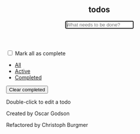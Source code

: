 <!doctype html>
<html lang="en" data-framework="javascript">
	<head>
		<meta charset="utf-8">
		<title>To-do list app</title>
		<link rel="stylesheet" href="node_modules/todomvc-common/base.css">
		<link rel="stylesheet" href="node_modules/todomvc-app-css/index.css">
	</head>
	<body>
		<section class="todoapp">
			<header class="header">
				<h1>todos</h1>
				<input class="new-todo" placeholder="What needs to be done?" autofocus>
			</header>
			<section class="main">
				<!-- bug fixed - DOHA -->
				<input class="toggle-all" id="toggle-all" type="checkbox">
				<label for="toggle-all">Mark all as complete</label>
				<ul class="todo-list"></ul>
			</section>
			<footer class="footer">
				<span class="todo-count"></span>
				<ul class="filters">
					<li>
						<a href="#/" class="selected">All</a>
					</li>
					<li>
						<a href="#/active">Active</a>
					</li>
					<li>
						<a href="#/completed">Completed</a>
					</li>
				</ul>
				<button class="clear-completed">Clear completed</button>
			</footer>
		</section>
		<footer class="info">
			<p>Double-click to edit a todo</p>
			<p>Created by Oscar Godson</p>
			<p>Refactored by Christoph Burgmer</p>
		</footer>
		<script src="node_modules/todomvc-common/base.js"></script>
		<script src="js/helpers.js"></script>
		<script src="js/store.js"></script>
		<script src="js/model.js"></script>
		<script src="js/template.js"></script>
		<script src="js/view.js"></script>
		<script src="js/controller.js"></script>
		<script src="js/app.js"></script>
	</body>
</html>
